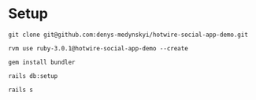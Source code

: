 # Setup

```
git clone git@github.com:denys-medynskyi/hotwire-social-app-demo.git
```

```
rvm use ruby-3.0.1@hotwire-social-app-demo --create
```

```
gem install bundler
```

```
rails db:setup
```

```
rails s
```

